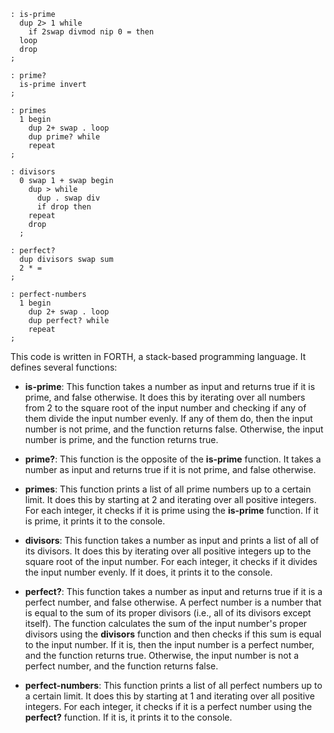 ```forth
: is-prime
  dup 2> 1 while
    if 2swap divmod nip 0 = then
  loop
  drop
;

: prime?
  is-prime invert
;

: primes
  1 begin
    dup 2+ swap . loop
    dup prime? while
    repeat
;

: divisors
  0 swap 1 + swap begin
    dup > while
      dup . swap div
      if drop then
    repeat
    drop
  ;

: perfect?
  dup divisors swap sum
  2 * =
;

: perfect-numbers
  1 begin
    dup 2+ swap . loop
    dup perfect? while
    repeat
;
```
This code is written in FORTH, a stack-based programming language. It defines several functions:

* **is-prime**: This function takes a number as input and returns true if it is prime, and false otherwise. It does this by iterating over all numbers from 2 to the square root of the input number and checking if any of them divide the input number evenly. If any of them do, then the input number is not prime, and the function returns false. Otherwise, the input number is prime, and the function returns true.

* **prime?**: This function is the opposite of the **is-prime** function. It takes a number as input and returns true if it is not prime, and false otherwise.

* **primes**: This function prints a list of all prime numbers up to a certain limit. It does this by starting at 2 and iterating over all positive integers. For each integer, it checks if it is prime using the **is-prime** function. If it is prime, it prints it to the console.

* **divisors**: This function takes a number as input and prints a list of all of its divisors. It does this by iterating over all positive integers up to the square root of the input number. For each integer, it checks if it divides the input number evenly. If it does, it prints it to the console.

* **perfect?**: This function takes a number as input and returns true if it is a perfect number, and false otherwise. A perfect number is a number that is equal to the sum of its proper divisors (i.e., all of its divisors except itself). The function calculates the sum of the input number's proper divisors using the **divisors** function and then checks if this sum is equal to the input number. If it is, then the input number is a perfect number, and the function returns true. Otherwise, the input number is not a perfect number, and the function returns false.

* **perfect-numbers**: This function prints a list of all perfect numbers up to a certain limit. It does this by starting at 1 and iterating over all positive integers. For each integer, it checks if it is a perfect number using the **perfect?** function. If it is, it prints it to the console.